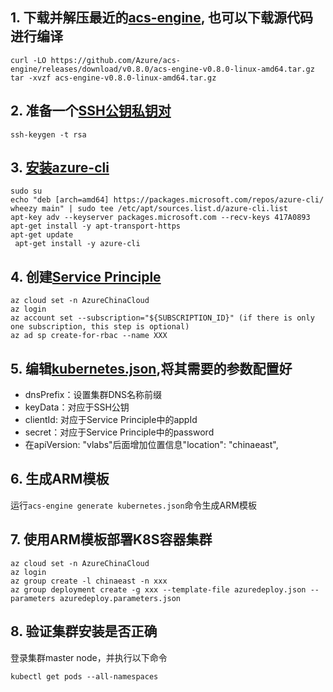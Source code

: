 ## 1. 下载并解压最近的[acs-engine](https://github.com/Azure/acs-engine/releases/tag/v0.8.0), 也可以下载源代码进行编译
```
curl -LO https://github.com/Azure/acs-engine/releases/download/v0.8.0/acs-engine-v0.8.0-linux-amd64.tar.gz
tar -xvzf acs-engine-v0.8.0-linux-amd64.tar.gz
```
## 2. 准备一个[SSH公钥私钥对](https://github.com/Azure/acs-engine/blob/master/docs/ssh.md#ssh-key-generation)
```
ssh-keygen -t rsa
```
## 3. [安装azure-cli](https://docs.microsoft.com/en-us/cli/azure/install-azure-cli?view=azure-cli-latest)
```
sudo su
echo "deb [arch=amd64] https://packages.microsoft.com/repos/azure-cli/ wheezy main" | sudo tee /etc/apt/sources.list.d/azure-cli.list
apt-key adv --keyserver packages.microsoft.com --recv-keys 417A0893
apt-get install -y apt-transport-https
apt-get update
 apt-get install -y azure-cli
```
## 4. 创建[Service Principle](https://docs.microsoft.com/en-us/azure/container-service/kubernetes/container-service-kubernetes-service-principal)
```
az cloud set -n AzureChinaCloud
az login
az account set --subscription="${SUBSCRIPTION_ID}" (if there is only one subscription, this step is optional)
az ad sp create-for-rbac --name XXX
```
## 5. 编辑[kubernetes.json](https://raw.githubusercontent.com/Azure/acs-engine/master/examples/kubernetes.json),将其需要的参数配置好
* dnsPrefix：设置集群DNS名称前缀
* keyData：对应于SSH公钥
* clientId: 对应于Service Principle中的appId
* secret：对应于Service Principle中的password
* 在apiVersion: "vlabs"后面增加位置信息"location": "chinaeast",
## 6. 生成ARM模板
运行`acs-engine generate kubernetes.json`命令生成ARM模板
## 7. 使用ARM模板部署K8S容器集群
```
az cloud set -n AzureChinaCloud
az login
az group create -l chinaeast -n xxx
az group deployment create -g xxx --template-file azuredeploy.json --parameters azuredeploy.parameters.json
```
## 8. 验证集群安装是否正确
登录集群master node，并执行以下命令
```
kubectl get pods --all-namespaces
```
